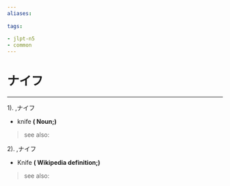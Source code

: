 ```yaml
---
aliases:
    
tags:
    
- jlpt-n5
- common
---
```


# ナイフ
---
1).
,ナイフ

- knife
**( Noun;)**
> see also: 
            
2).
,ナイフ

- Knife
**( Wikipedia definition;)**
> see also: 
            
